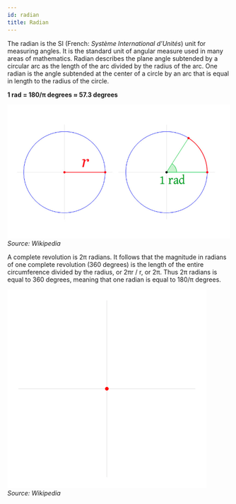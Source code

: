 ```yaml
---
id: radian
title: Radian
---
```


The radian is the SI (French: _Système International d'Unités_) unit for measuring angles. It is the standard unit of angular measure used in many areas of mathematics. Radian describes the plane angle subtended by a circular arc as the length of the arc divided by the radius of the arc. One radian is the angle subtended at the center of a circle by an arc that is equal in length to the radius of the circle.

**1 rad = 180/π degrees ≈ 57.3 degrees**

![](../assets/radians-1rad-2.jpg)
_Source: Wikipedia_

A complete revolution is 2π radians. It follows that the magnitude in radians of one complete revolution (360 degrees) is the length of the entire circumference divided by the radius, or 2πr / r, or 2π. Thus 2π radians is equal to 360 degrees, meaning that one radian is equal to 180/π degrees.

![](../assets/radians-circle.gif)
_Source: Wikipedia_
